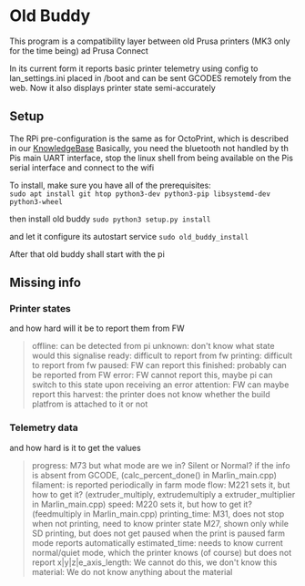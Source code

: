 # Old Buddy

This program is a compatibility layer between old Prusa printers (MK3 only for the time being) ad Prusa Connect

In its current form it reports basic printer telemetry using config to lan_settings.ini placed in /boot and
can be sent GCODES remotely from the web. Now it also displays printer state semi-accurately

## Setup
The RPi pre-configuration is the same as for OctoPrint, which is described in our
[KnowledgeBase](https://help.prusa3d.com/en/article/octoprint-building-an-image-for-raspberry-pi-zero-w_2182)
Basically, you need the bluetooth not handled by th Pis main UART interface, stop the linux shell from being
available on the Pis serial interface and connect to the wifi

To install, make sure you have all of the prerequisites:  
`sudo apt install git htop python3-dev python3-pip libsystemd-dev python3-wheel`

then install old buddy
`sudo python3 setup.py install`

and let it configure its autostart service
`sudo old_buddy_install`

After that old buddy shall start with the pi

## Missing info

### Printer states
and how hard will it be to report them from FW
> offline: can be detected from pi
> unknown: don't know what state would this signalise
> ready: difficult to report from fw
> printing: difficult to report from fw
> paused: FW can report this
> finished: probably can be reported from FW
> error: FW cannot report this, maybe pi can switch to this state upon receiving an error
> attention: FW can maybe report this
> harvest: the printer does not know whether the build platfrom is attached to it or not

### Telemetry data
and how hard is it to get the values
> progress: M73 but what mode are we in? Silent or Normal? if the info is absent from GCODE, (calc_percent_done() in Marlin_main.cpp)
> filament: is reported periodically in farm mode
> flow: M221 sets it, but how to get it? (extruder_multiply,  extrudemultiply a extruder_multiplier in Marlin_main.cpp)
> speed: M220 sets it, but how to get it? (feedmultiply in Marlin_main.cpp)
> printing_time: M31, does not stop when not printing, need to know printer state
>                M27, shown only while SD printing, but does not get paused when the print is paused
>                farm mode reports automatically
> estimated_time: needs to know current normal/quiet mode, which the printer knows (of course) but does not report
> x|y|z|e_axis_length: We cannot do this, we don't know this
> material: We do not know anything about the material